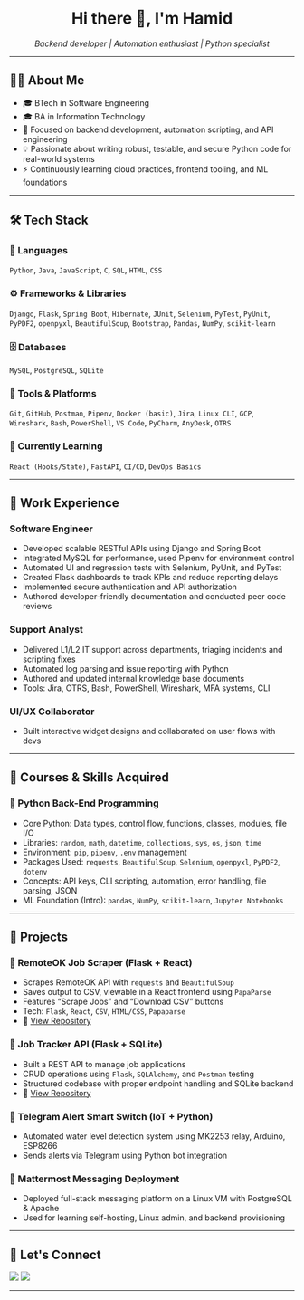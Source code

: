 <h1 align="center">Hi there 👋, I'm Hamid</h1>
<p align="center"><i>Backend developer | Automation enthusiast | Python specialist</i></p>

---

## 🧑‍💻 About Me

- 🎓 BTech in Software Engineering
- 🎓 BA in Information Technology 
- 🧠 Focused on backend development, automation scripting, and API engineering
- 💡 Passionate about writing robust, testable, and secure Python code for real-world systems
- ⚡ Continuously learning cloud practices, frontend tooling, and ML foundations

---

## 🛠️ Tech Stack

### 🧩 Languages
`Python`, `Java`, `JavaScript`, `C`, `SQL`, `HTML`, `CSS`

### ⚙️ Frameworks & Libraries
`Django`, `Flask`, `Spring Boot`, `Hibernate`, `JUnit`, `Selenium`, `PyTest`, `PyUnit`, `PyPDF2`, `openpyxl`, `BeautifulSoup`, `Bootstrap`, `Pandas`, `NumPy`, `scikit-learn`

### 🗄️ Databases
`MySQL`, `PostgreSQL`, `SQLite`

### 🧪 Tools & Platforms
`Git`, `GitHub`, `Postman`, `Pipenv`, `Docker (basic)`, `Jira`, `Linux CLI`, `GCP`, `Wireshark`, `Bash`, `PowerShell`, `VS Code`, `PyCharm`, `AnyDesk`, `OTRS`

### 🚀 Currently Learning
`React (Hooks/State)`, `FastAPI`, `CI/CD`, `DevOps Basics`

---

## 💼 Work Experience

### Software Engineer 
- Developed scalable RESTful APIs using Django and Spring Boot
- Integrated MySQL for performance, used Pipenv for environment control
- Automated UI and regression tests with Selenium, PyUnit, and PyTest
- Created Flask dashboards to track KPIs and reduce reporting delays
- Implemented secure authentication and API authorization
- Authored developer-friendly documentation and conducted peer code reviews

### Support Analyst 
- Delivered L1/L2 IT support across departments, triaging incidents and scripting fixes
- Automated log parsing and issue reporting with Python
- Authored and updated internal knowledge base documents
- Tools: Jira, OTRS, Bash, PowerShell, Wireshark, MFA systems, CLI

### UI/UX Collaborator 
- Built interactive widget designs and collaborated on user flows with devs

---

## 🔬 Courses & Skills Acquired

### 📘 Python Back-End Programming 
- Core Python: Data types, control flow, functions, classes, modules, file I/O
- Libraries: `random`, `math`, `datetime`, `collections`, `sys`, `os`, `json`, `time`
- Environment: `pip`, `pipenv`, `.env` management
- Packages Used: `requests`, `BeautifulSoup`, `Selenium`, `openpyxl`, `PyPDF2`, `dotenv`
- Concepts: API keys, CLI scripting, automation, error handling, file parsing, JSON
- ML Foundation (Intro): `pandas`, `NumPy`, `scikit-learn`, `Jupyter Notebooks`

---

## 🚀 Projects

### 📌 RemoteOK Job Scraper (Flask + React)
- Scrapes RemoteOK API with `requests` and `BeautifulSoup`
- Saves output to CSV, viewable in a React frontend using `PapaParse`
- Features “Scrape Jobs” and “Download CSV” buttons
- Tech: `Flask`, `React`, `CSV`, `HTML/CSS`, `Papaparse`
- 🔗 [View Repository](https://github.com/The6ixDev/remoteok-job-scraper)

### 📌 Job Tracker API (Flask + SQLite)
- Built a REST API to manage job applications
- CRUD operations using `Flask`, `SQLAlchemy`, and `Postman` testing
- Structured codebase with proper endpoint handling and SQLite backend
- 🔗 [View Repository](https://github.com/The6ixDev/job-tracker)

### 📌 Telegram Alert Smart Switch (IoT + Python)
- Automated water level detection system using MK2253 relay, Arduino, ESP8266
- Sends alerts via Telegram using Python bot integration

### 📌 Mattermost Messaging Deployment
- Deployed full-stack messaging platform on a Linux VM with PostgreSQL & Apache
- Used for learning self-hosting, Linux admin, and backend provisioning

---

## 🤝 Let's Connect

<p align="left">
  <a href="https://github.com/The6ixDev" target="_blank"><img src="https://img.shields.io/badge/GitHub-%23121011.svg?style=flat-square&logo=github&logoColor=white"/></a>
  <a href="mailto:hamidjalouee@gmail.com"><img src="https://img.shields.io/badge/Gmail-D14836?style=flat-square&logo=gmail&logoColor=white"/></a>
</p>

---
